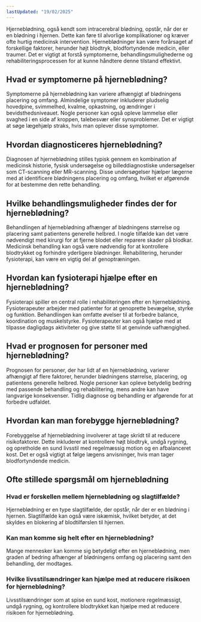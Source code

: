 ```yaml
---
lastUpdated: "19/02/2025"
---
```


Hjerneblødning, også kendt som intracerebral blødning, opstår, når der er en blødning i hjernen. Dette kan føre til alvorlige komplikationer og kræver ofte hurtig medicinsk intervention. Hjerneblødninger kan være forårsaget af forskellige faktorer, herunder højt blodtryk, blodfortyndende medicin, eller traumer. Det er vigtigt at forstå symptomerne, behandlingsmulighederne og rehabiliteringsprocessen for at kunne håndtere denne tilstand effektivt.

## Hvad er symptomerne på hjerneblødning?

Symptomerne på hjerneblødning kan variere afhængigt af blødningens placering og omfang. Almindelige symptomer inkluderer pludselig hovedpine, svimmelhed, kvalme, opkastning, og ændringer i bevidsthedsniveauet. Nogle personer kan også opleve lammelse eller svaghed i en side af kroppen, talebesvær eller synsproblemer. Det er vigtigt at søge lægehjælp straks, hvis man oplever disse symptomer.

## Hvordan diagnosticeres hjerneblødning?

Diagnosen af hjerneblødning stilles typisk gennem en kombination af medicinsk historie, fysisk undersøgelse og billeddiagnostiske undersøgelser som CT-scanning eller MR-scanning. Disse undersøgelser hjælper lægerne med at identificere blødningens placering og omfang, hvilket er afgørende for at bestemme den rette behandling.

## Hvilke behandlingsmuligheder findes der for hjerneblødning?

Behandlingen af hjerneblødning afhænger af blødningens størrelse og placering samt patientens generelle helbred. I nogle tilfælde kan det være nødvendigt med kirurgi for at fjerne blodet eller reparere skader på blodkar. Medicinsk behandling kan også være nødvendig for at kontrollere blodtrykket og forhindre yderligere blødninger. Rehabilitering, herunder fysioterapi, kan være en vigtig del af genoptræningen.

## Hvordan kan fysioterapi hjælpe efter en hjerneblødning?

Fysioterapi spiller en central rolle i rehabiliteringen efter en hjerneblødning. Fysioterapeuter arbejder med patienter for at genoprette bevægelse, styrke og funktion. Behandlingen kan omfatte øvelser til at forbedre balance, koordination og muskelstyrke. Fysioterapeuter kan også hjælpe med at tilpasse dagligdags aktiviteter og give støtte til at genvinde uafhængighed.

## Hvad er prognosen for personer med hjerneblødning?

Prognosen for personer, der har lidt af en hjerneblødning, varierer afhængigt af flere faktorer, herunder blødningens størrelse, placering, og patientens generelle helbred. Nogle personer kan opleve betydelig bedring med passende behandling og rehabilitering, mens andre kan have langvarige konsekvenser. Tidlig diagnose og behandling er afgørende for at forbedre udfaldet.

## Hvordan kan man forebygge hjerneblødning?

Forebyggelse af hjerneblødning involverer at tage skridt til at reducere risikofaktorer. Dette inkluderer at kontrollere højt blodtryk, undgå rygning, og opretholde en sund livsstil med regelmæssig motion og en afbalanceret kost. Det er også vigtigt at følge lægens anvisninger, hvis man tager blodfortyndende medicin.

## Ofte stillede spørgsmål om hjerneblødning

### Hvad er forskellen mellem hjerneblødning og slagtilfælde?

Hjerneblødning er en type slagtilfælde, der opstår, når der er en blødning i hjernen. Slagtilfælde kan også være iskæmisk, hvilket betyder, at det skyldes en blokering af blodtilførslen til hjernen.

### Kan man komme sig helt efter en hjerneblødning?

Mange mennesker kan komme sig betydeligt efter en hjerneblødning, men graden af bedring afhænger af blødningens omfang og placering samt den behandling, der modtages.

### Hvilke livsstilsændringer kan hjælpe med at reducere risikoen for hjerneblødning?

Livsstilsændringer som at spise en sund kost, motionere regelmæssigt, undgå rygning, og kontrollere blodtrykket kan hjælpe med at reducere risikoen for hjerneblødning.
